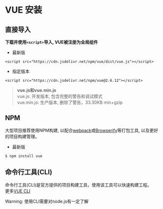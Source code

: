 # VUE 安装 #

## 直接导入 ##

**下载并使用`<script>`导入, VUE被注册为全局组件**

* 最新版

```
<script src="https://cdn.jsdelivr.net/npm/vue/dist/vue.js"></script>
```

* 指定版本
  
```
<script src="https://cdn.jsdelivr.net/npm/vue@2.6.12"></script>
```

> **vue.js和vue.min.js**  
> vue.js: 开发版本, 包含完整的警告和调试模式  
> vue.min.js: 生产版本, 删除了警告，33.30KB min+gzip

## NPM ##

大型项目推荐使用NPM构建, 以配合[webpack](https://webpack.js.org/)或[Browserify](http://browserify.org/)等打包工具, 以及更好的项目构建管理。

* 最新版

```
$ npm install vue
```

## 命令行工具(CLI)

命令行工具(CLI)是官方提供的项目构建工具，使用该工具可以快速构建工程。  
更多[VUE CLI](https://cli.vuejs.org/)

Warning: 使用CLI需要对node.js有一定了解